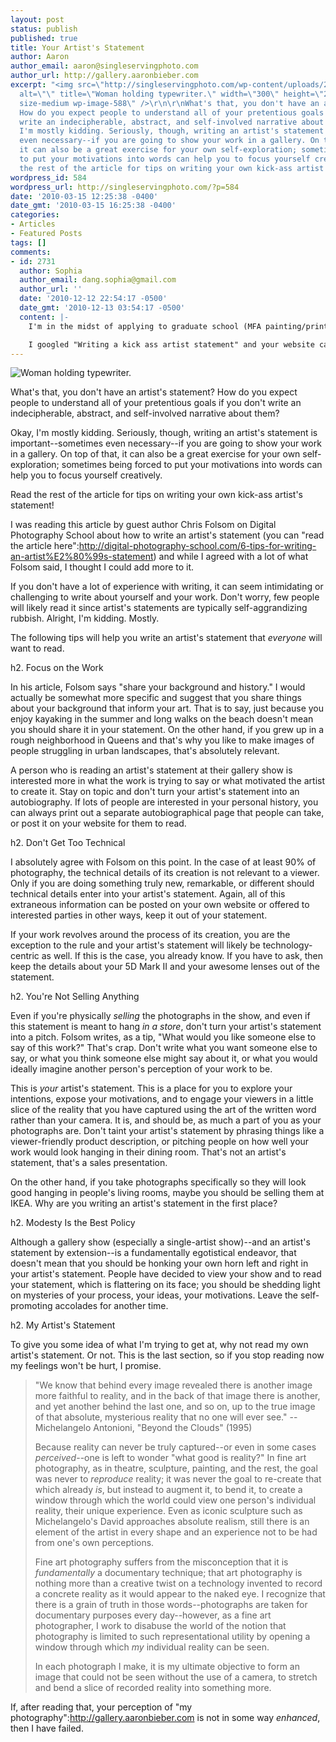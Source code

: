 ```yaml
---
layout: post
status: publish
published: true
title: Your Artist's Statement
author: Aaron
author_email: aaron@singleservingphoto.com
author_url: http://gallery.aaronbieber.com
excerpt: "<img src=\"http://singleservingphoto.com/wp-content/uploads/2010/03/GirlWithTypewriter-300x299.jpg\"
  alt=\"\" title=\"Woman holding typewriter.\" width=\"300\" height=\"299\" class=\"alignright
  size-medium wp-image-588\" />\r\n\r\nWhat's that, you don't have an artist's statement?
  How do you expect people to understand all of your pretentious goals if you don't
  write an indecipherable, abstract, and self-involved narrative about them?\r\n\r\nOkay,
  I'm mostly kidding. Seriously, though, writing an artist's statement is important--sometimes
  even necessary--if you are going to show your work in a gallery. On top of that,
  it can also be a great exercise for your own self-exploration; sometimes being forced
  to put your motivations into words can help you to focus yourself creatively.\r\n\r\nRead
  the rest of the article for tips on writing your own kick-ass artist's statement!"
wordpress_id: 584
wordpress_url: http://singleservingphoto.com/?p=584
date: '2010-03-15 12:25:38 -0400'
date_gmt: '2010-03-15 16:25:38 -0400'
categories:
- Articles
- Featured Posts
tags: []
comments:
- id: 2731
  author: Sophia
  author_email: dang.sophia@gmail.com
  author_url: ''
  date: '2010-12-12 22:54:17 -0500'
  date_gmt: '2010-12-13 03:54:17 -0500'
  content: |-
    I'm in the midst of applying to graduate school (MFA painting/printmaking) right now and the hardest obstacle I've been dealing with (besides preparing my portfolio) is writing a coherent artist statement that's amazing and easy to understand but elegant enough to get others to like it.

    I googled "Writing a kick ass artist statement" and your website came up first.  I think the words "kick ass" made it easily searchable!  Thank you for the information you've supplied and your photography (especially the prison and Big Sur ones) are amazing!
---
```

![](http://singleservingphoto.com/wp-content/uploads/2010/03/GirlWithTypewriter-300x299.jpg "Woman holding typewriter.")

What's that, you don't have an artist's statement? How do you expect
people to understand all of your pretentious goals if you don't write an
indecipherable, abstract, and self-involved narrative about them?

Okay, I'm mostly kidding. Seriously, though, writing an artist's
statement is important--sometimes even necessary--if you are going to
show your work in a gallery. On top of that, it can also be a great
exercise for your own self-exploration; sometimes being forced to put
your motivations into words can help you to focus yourself creatively.

Read the rest of the article for tips on writing your own kick-ass
artist's statement!<span id="more"></span><span id="more-584"></span>

I was reading this article by guest author Chris Folsom on Digital
Photography School about how to write an artist's statement (you can
"read the article
here":http://digital-photography-school.com/6-tips-for-writing-an-artist%E2%80%99s-statement)
and while I agreed with a lot of what Folsom said, I thought I could add
more to it.

If you don't have a lot of experience with writing, it can seem
intimidating or challenging to write about yourself and your work. Don't
worry, few people will likely read it since artist's statements are
typically self-aggrandizing rubbish. Alright, I'm kidding. Mostly.

The following tips will help you write an artist's statement that
*everyone* will want to read.

h2. Focus on the Work

In his article, Folsom says "share your background and history." I would
actually be somewhat more specific and suggest that you share things
about your background that inform your art. That is to say, just because
you enjoy kayaking in the summer and long walks on the beach doesn't
mean you should share it in your statement. On the other hand, if you
grew up in a rough neighborhood in Queens and that's why you like to
make images of people struggling in urban landscapes, that's absolutely
relevant.

A person who is reading an artist's statement at their gallery show is
interested more in what the work is trying to say or what motivated the
artist to create it. Stay on topic and don't turn your artist's
statement into an autobiography. If lots of people are interested in
your personal history, you can always print out a separate
autobiographical page that people can take, or post it on your website
for them to read.

h2. Don't Get Too Technical

I absolutely agree with Folsom on this point. In the case of at least
90% of photography, the technical details of its creation is not
relevant to a viewer. Only if you are doing something truly new,
remarkable, or different should technical details enter into your
artist's statement. Again, all of this extraneous information can be
posted on your own website or offered to interested parties in other
ways, keep it out of your statement.

If your work revolves around the process of its creation, you are the
exception to the rule and your artist's statement will likely be
technology-centric as well. If this is the case, you already know. If
you have to ask, then keep the details about your 5D Mark II and your
awesome lenses out of the statement.

h2. You're Not Selling Anything

Even if you're physically _selling_ the photographs in the show, and
even if this statement is meant to hang _in a store_, don't turn your
artist's statement into a pitch. Folsom writes, as a tip, "What would
you like someone else to say of this work?" That's crap. Don't write
what you want someone else to say, or what you think someone else might
say about it, or what you would ideally imagine another person's
perception of your work to be.

This is _your_ artist's statement. This is a place for you to explore
your intentions, expose your motivations, and to engage your viewers in
a little slice of the reality that you have captured using the art of
the written word rather than your camera. It is, and should be, as much
a part of you as your photographs are. Don't taint your artist's
statement by phrasing things like a viewer-friendly product description,
or pitching people on how well your work would look hanging in their
dining room. That's not an artist's statement, that's a sales
presentation.

On the other hand, if you take photographs specifically so they will
look good hanging in people's living rooms, maybe you should be selling
them at IKEA. Why are you writing an artist's statement in the first
place?

h2. Modesty Is the Best Policy

Although a gallery show (especially a single-artist show)--and an
artist's statement by extension--is a fundamentally egotistical
endeavor, that doesn't mean that you should be honking your own horn
left and right in your artist's statement. People have decided to view
your show and to read your statement, which is flattering on its face;
you should be shedding light on mysteries of your process, your ideas,
your motivations. Leave the self-promoting accolades for another time.

h2. My Artist's Statement

To give you some idea of what I'm trying to get at, why not read my own
artist's statement. Or not. This is the last section, so if you stop
reading now my feelings won't be hurt, I promise.

> "We know that behind every image revealed there is another image more
> faithful to reality, and in the back of that image there is another,
> and yet another behind the last one, and so on, up to the true image
> of that absolute, mysterious reality that no one will ever see."
> --Michelangelo Antonioni, "Beyond the Clouds" (1995)
>
> Because reality can never be truly captured--or even in some cases
> _perceived_--one is left to wonder "what good is reality?" In fine
> art photography, as in theatre, sculpture, painting, and the rest, the
> goal was never to _reproduce_ reality; it was never the goal to
> re-create that which already _is_, but instead to augment it, to
> bend it, to create a window through which the world could view one
> person's individual reality, their unique experience. Even as iconic
> sculpture such as Michelangelo's David approaches absolute realism,
> still there is an element of the artist in every shape and an
> experience not to be had from one's own perceptions.
>
> Fine art photography suffers from the misconception that it is
> _fundamentally_ a documentary technique; that art photography is
> nothing more than a creative twist on a technology invented to record
> a concrete reality as it would appear to the naked eye. I recognize
> that there is a grain of truth in those words--photographs are taken
> for documentary purposes every day--however, as a fine art
> photographer, I work to disabuse the world of the notion that
> photography is limited to such representational utility by opening a
> window through which _my_ individual reality can be seen.
>
> In each photograph I make, it is my ultimate objective to form an
> image that could not be seen without the use of a camera, to stretch
> and bend a slice of recorded reality into something more.

If, after reading that, your perception of "my
photography":http://gallery.aaronbieber.com is not in some way
_enhanced_, then I have failed.
